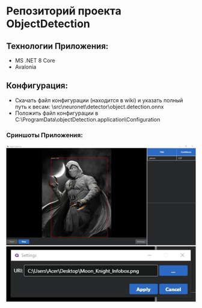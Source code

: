 # Репозиторий проекта ObjectDetection

## Технологии Приложения:
* MS .NET 8 Core
* Avalonia

## Конфигурация:
* Скачать файл конфигурации (находится в wiki) и указать полный путь к весам: \src\neuronet\detector\object.detection.onnx
* Положить файл конфигурации в C:\ProgramData\objectDetection.application\Configuration

### Сриншоты Приложения:

![alt text](https://github.com/Nanonikich/ObjectDetection/blob/main/screenshots/ObjectDetection.png "Object Detection")
![alt text](https://github.com/Nanonikich/ObjectDetection/blob/main/screenshots/Settings.png "Settings")
